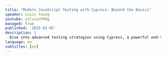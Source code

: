 ```yaml
---
title: "Modern JavaScript Testing with Cypress: Beyond the Basics"
speaker: Louis Yoong
youtube: ytCsiusPR0g
managed: true
published: '2025-02-05'
description: |
  Dive into advanced testing strategies using Cypress, a powerful end-to-end testing framework for modern JavaScript applications. This session will explore how to leverage Cypress for more than just basic tests, showcasing advanced techniques, real-world examples, and best practices. Learn how to create custom commands, perform comprehensive API and component testing, and integrate Cypress into CI/CD pipelines to ensure your JavaScript applications are robust and reliable. Perfect for developers looking to elevate their testing game and ensure high-quality software delivery.
language: en
subtitles: [en]
---
```

